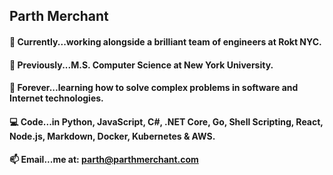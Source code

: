 ## Parth Merchant

#### 🦄 Currently...working alongside a brilliant team of engineers at Rokt NYC.<br>
#### 🚀 Previously...M.S. Computer Science at New York University.<br>
#### 🤖 Forever...learning how to solve complex problems in software and Internet technologies.<br>
#### 💻 Code...in Python, JavaScript, C#, .NET Core, Go, Shell Scripting, React, Node.js, Markdown, Docker, Kubernetes & AWS.<br>
#### 📫 Email...me at: parth@parthmerchant.com
